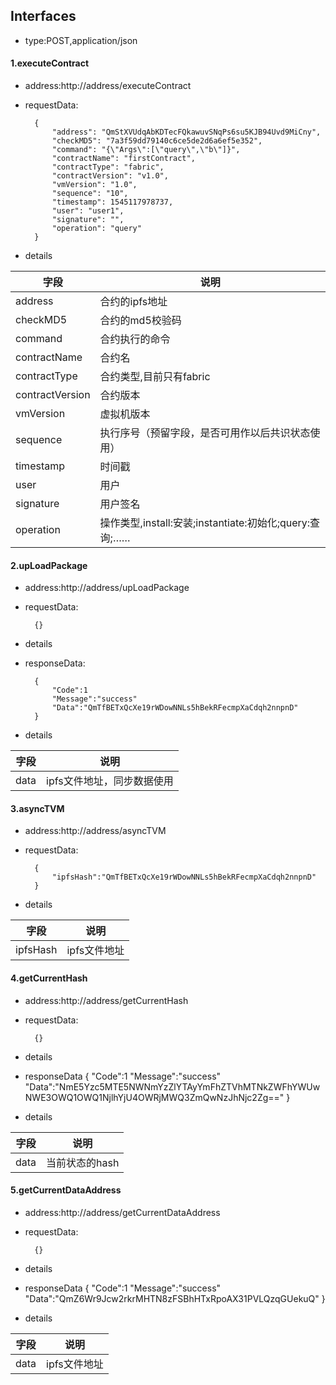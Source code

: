 ## Interfaces
- type:POST,application/json
#### 1.executeContract
- address:http://address/executeContract
- requestData:
    
        {
            "address": "QmStXVUdqAbKDTecFQkawuvSNqPs6su5KJB94Uvd9MiCny",
            "checkMD5": "7a3f59dd79140c6ce5de2d6a6ef5e352",
            "command": "{\"Args\":[\"query\",\"b\"]}",
            "contractName": "firstContract",
            "contractType": "fabric",
            "contractVersion": "v1.0",
            "vmVersion": "1.0",
            "sequence": "10",
            "timestamp": 1545117978737,
            "user": "user1",
            "signature": "",
            "operation": "query"
        }
- details

|字段|说明|
|-----|------|
|address|合约的ipfs地址|
|checkMD5|合约的md5校验码|
|command|合约执行的命令|
|contractName|合约名|
|contractType|合约类型,目前只有fabric|
|contractVersion|合约版本|
|vmVersion|虚拟机版本|
|sequence|执行序号（预留字段，是否可用作以后共识状态使用）|
|timestamp|时间戳|
|user|用户|
|signature|用户签名|
|operation|操作类型,install:安装;instantiate:初始化;query:查询;……|

#### 2.upLoadPackage
- address:http://address/upLoadPackage
- requestData:
        
        {}
- details
- responseData:

        {
            "Code":1
            "Message":"success"
            "Data":"QmTfBETxQcXe19rWDowNNLs5hBekRFecmpXaCdqh2nnpnD"
        }
- details

|字段|说明|
|-----|------|
|data|ipfs文件地址，同步数据使用|

#### 3.asyncTVM
- address:http://address/asyncTVM
- requestData:

        {
            "ipfsHash":"QmTfBETxQcXe19rWDowNNLs5hBekRFecmpXaCdqh2nnpnD"
        }
- details

|字段|说明|
|-----|------|
|ipfsHash|ipfs文件地址|

#### 4.getCurrentHash
- address:http://address/getCurrentHash
- requestData:
        
        {}
- details
- responseData
        {
            "Code":1
            "Message":"success"
            "Data":"NmE5Yzc5MTE5NWNmYzZlYTAyYmFhZTVhMTNkZWFhYWUwNWE3OWQ1OWQ1NjlhYjU4OWRjMWQ3ZmQwNzJhNjc2Zg=="
        }
- details

|字段|说明|
|-----|------|
|data|当前状态的hash| 

#### 5.getCurrentDataAddress
- address:http://address/getCurrentDataAddress
- requestData:
        
        {}
- details
- responseData
        {
            "Code":1
            "Message":"success"
            "Data":"QmZ6Wr9Jcw2rkrMHTN8zFSBhHTxRpoAX31PVLQzqGUekuQ"
        }
- details

|字段|说明|
|-----|------|
|data|ipfs文件地址| 
